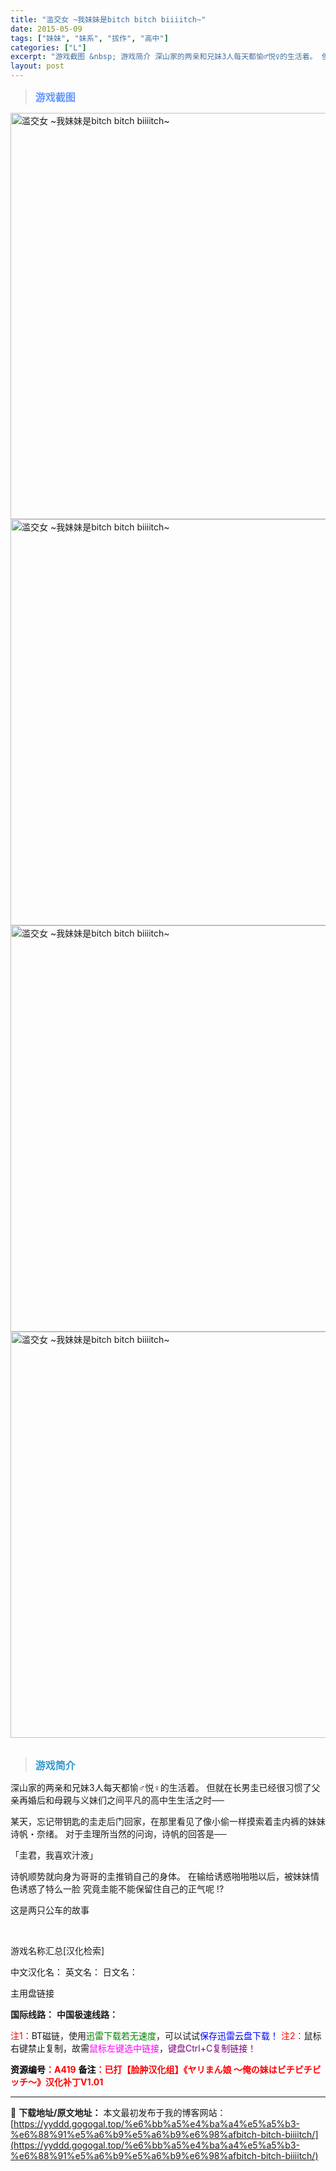 ```yaml
---
title: "滥交女 ~我妹妹是bitch bitch biiiitch~"
date: 2015-05-09
tags: ["妹妹", "妹系", "拔作", "高中"]
categories: ["L"]
excerpt: "游戏截图 &nbsp; 游戏简介 深山家的两亲和兄妹3人每天都愉♂悦♀的生活着。 但就在长男圭已经很习惯了父亲再婚后和母親与义妹们之间平凡的高中生生活之时── 某天，忘记带钥匙的圭走后门回家，在那里看见了像小偷一样摸索着圭内裤的妹妹诗帆・奈绪。 对于圭理所当然的问询，诗帆的回答是── 「圭君，我喜欢&hellip;"
layout: post
---
```


<div>
<blockquote><b><span style="font-size: 12pt; color: #6699ff;">游戏截图</span></b></blockquote>
<div><img title="点击放大" src="https://yyddd.gogogal.top/wp-content/uploads/2025/04/20250430_6811e748063df.webp" alt="滥交女 ~我妹妹是bitch bitch biiiitch~" width="650" /></div>
<div><img title="点击放大" src="https://yyddd.gogogal.top/wp-content/uploads/2025/04/20250430_6811e74945209.webp" alt="滥交女 ~我妹妹是bitch bitch biiiitch~" width="650" /></div>
<div><img title="点击放大" src="https://yyddd.gogogal.top/wp-content/uploads/2025/04/20250430_6811e74ad134e.webp" alt="滥交女 ~我妹妹是bitch bitch biiiitch~" width="650" /></div>
<div><img title="点击放大" src="https://yyddd.gogogal.top/wp-content/uploads/2025/04/20250430_6811e74c6d645.webp" alt="滥交女 ~我妹妹是bitch bitch biiiitch~" width="650" /></div>
&nbsp;
<blockquote><b><span style="font-size: 12pt; color: #3399cc;">游戏简介</span></b></blockquote>
<div>深山家的两亲和兄妹3人每天都愉♂悦♀的生活着。
但就在长男圭已经很习惯了父亲再婚后和母親与义妹们之间平凡的高中生生活之时──

某天，忘记带钥匙的圭走后门回家，在那里看见了像小偷一样摸索着圭内裤的妹妹诗帆・奈绪。
对于圭理所当然的问询，诗帆的回答是──

「圭君，我喜欢汁液」

诗帆顺势就向身为哥哥的圭推销自己的身体。
在输给诱惑啪啪啪以后，被妹妹情色诱惑了特么一脸
究竟圭能不能保留住自己的正气呢 !?

这是两只公车的故事</div>
&nbsp;

游戏名称汇总[汉化检索]

中文汉化名：
英文名：
日文名：
</div>
<div class="panel panel-primary">
<div class="panel-heading">主用盘链接</div>
<div class="panel-body">

<b>国际线路：</b>
<b>中国极速线路：</b>


<span style="color: #ff0000;">注1：</span>BT磁链，使用<span style="color: #008000;">迅雷下载若无速度</span>，可以试试<span style="color: #0000ff;">保存迅雷云盘下载！</span>
<span style="color: #ff0000;">注2：</span>鼠标右键禁止复制，故需<span style="color: #ff00ff;">鼠标左键选中链接</span>，<span style="color: #800080;">键盘Ctrl+C复制链接！</span>

</div>
<div class="panel-footer"><span style="color: #ff0000;"><b><span style="color: #000000;">资源编号</span>：A419</b></span>
<span style="color: #ff0000;"><b><span style="color: #000000;">备注</span>：已打【脸肿汉化组】《ヤリまん娘 ～俺の妹はビチビチビッチ～》汉化补丁V1.01</b></span></div>
</div>

---
📖 **下载地址/原文地址：** 本文最初发布于我的博客网站：[https://yyddd.gogogal.top/%e6%bb%a5%e4%ba%a4%e5%a5%b3-%e6%88%91%e5%a6%b9%e5%a6%b9%e6%98%afbitch-bitch-biiiitch/](https://yyddd.gogogal.top/%e6%bb%a5%e4%ba%a4%e5%a5%b3-%e6%88%91%e5%a6%b9%e5%a6%b9%e6%98%afbitch-bitch-biiiitch/)
